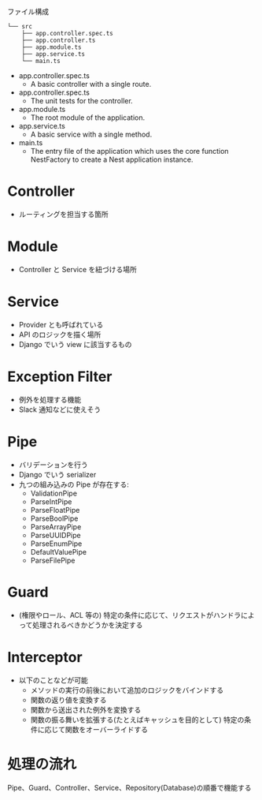 ファイル構成

```
└── src
    ├── app.controller.spec.ts
    ├── app.controller.ts
    ├── app.module.ts
    ├── app.service.ts
    └── main.ts
```

- app.controller.spec.ts
  - A basic controller with a single route.
- app.controller.spec.ts
  - The unit tests for the controller.
- app.module.ts
  - The root module of the application.
- app.service.ts
  - A basic service with a single method.
- main.ts
  - The entry file of the application which uses the core function NestFactory to create a Nest application instance.

# Controller

- ルーティングを担当する箇所

# Module

- Controller と Service を紐づける場所

# Service

- Provider とも呼ばれている
- API のロジックを描く場所
- Django でいう view に該当するもの

# Exception Filter

- 例外を処理する機能
- Slack 通知などに使えそう

# Pipe

- バリデーションを行う
- Django でいう serializer
- 九つの組み込みの Pipe が存在する:
  - ValidationPipe
  - ParseIntPipe
  - ParseFloatPipe
  - ParseBoolPipe
  - ParseArrayPipe
  - ParseUUIDPipe
  - ParseEnumPipe
  - DefaultValuePipe
  - ParseFilePipe

# Guard

- (権限やロール、ACL 等の) 特定の条件に応じて、リクエストがハンドラによって処理されるべきかどうかを決定する

# Interceptor

- 以下のことなどが可能
  - メソッドの実行の前後において追加のロジックをバインドする
  - 関数の返り値を変換する
  - 関数から送出された例外を変換する
  - 関数の振る舞いを拡張する(たとえばキャッシュを目的として) 特定の条件に応じて関数をオーバーライドする

# 処理の流れ

Pipe、Guard、Controller、Service、Repository(Database)の順番で機能する
